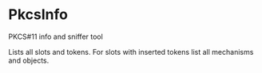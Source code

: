 # PkcsInfo
PKCS#11 info and sniffer tool

Lists all slots and tokens.
For slots with inserted tokens list all mechanisms and objects.
